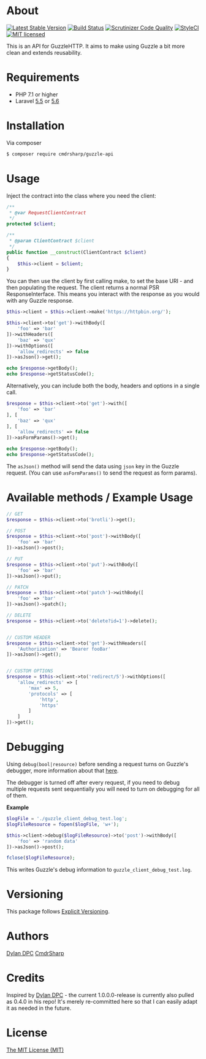 # About
[![Latest Stable Version](https://poser.pugx.org/cmdrsharp/guzzle-api/v/stable)](https://packagist.org/packages/cmdrsharp/guzzle-api)
[![Build Status](https://travis-ci.org/CmdrSharp/guzzle-api.svg?branch=master)](https://travis-ci.org/CmdrSharp/guzzle-api)
[![Scrutinizer Code Quality](https://scrutinizer-ci.com/g/CmdrSharp/guzzle-api/badges/quality-score.png?b=master)](https://scrutinizer-ci.com/g/CmdrSharp/guzzle-api/?branch=master)
[![StyleCI](https://styleci.io/repos/126625030/shield?branch=master)](https://styleci.io/repos/126625030)
[![MIT licensed](https://img.shields.io/badge/license-MIT-blue.svg)](./LICENSE)

This is an API for GuzzleHTTP. It aims to make using Guzzle a bit more clean and extends reusability.

# Requirements
* PHP 7.1 or higher
* Laravel [5.5](https://laravel.com/docs/5.5) or [5.6](https://laravel.com/docs/5.6)

# Installation
Via composer
```bash
$ composer require cmdrsharp/guzzle-api
```

# Usage
Inject the contract into the class where you need the client:
```php
/**
 * @var RequestClientContract
 */
protected $client;

/**
 * @param ClientContract $client
 */
public function __construct(ClientContract $client)
{
    $this->client = $client;
}
```

You can then use the client by first calling make, to set the base URI - and then populating the request.
The client returns a normal PSR ResponseInterface. This means you interact with the response as you would with any Guzzle response.
```php
$this->client = $this->client->make('https://httpbin.org/');

$this->client->to('get')->withBody([
	'foo' => 'bar'
])->withHeaders([
	'baz' => 'qux'
])->withOptions([
	'allow_redirects' => false
])->asJson()->get();

echo $response->getBody();
echo $response->getStatusCode();
```

Alternatively, you can include both the body, headers and options in a single call.

```php
$response = $this->client->to('get')->with([
    'foo' => 'bar'
], [
    'baz' => 'qux'
], [
    'allow_redirects' => false
])->asFormParams()->get();

echo $response->getBody();
echo $response->getStatusCode();
```

The `asJson()` method will send the data using `json` key in the Guzzle request. (You can use `asFormParams()` to send the request as form params).

# Available methods / Example Usage
```php
// GET
$response = $this->client->to('brotli')->get();

// POST
$response = $this->client->to('post')->withBody([
	'foo' => 'bar'
])->asJson()->post();

// PUT
$response = $this->client->to('put')->withBody([
	'foo' => 'bar'
])->asJson()->put();

// PATCH
$response = $this->client->to('patch')->withBody([
	'foo' => 'bar'
])->asJson()->patch();

// DELETE
$response = $this->client->to('delete?id=1')->delete();


// CUSTOM HEADER
$response = $this->client->to('get')->withHeaders([
	'Authorization' => 'Bearer fooBar'
])->asJson()->get();


// CUSTOM OPTIONS
$response = $this->client->to('redirect/5')->withOptions([
	'allow_redirects' => [
		'max' => 5,
		'protocols' => [
			'http',
			'https'
		]
	]
])->get();
```

# Debugging

Using `debug(bool|resource)` before sending a request turns on Guzzle's debugger, more information about that [here](http://docs.guzzlephp.org/en/stable/request-options.html#debug).

The debugger is turned off after every request, if you need to debug multiple requests sent sequentially you will need to turn on debugging for all of them.

**Example**

```php
$logFile = './guzzle_client_debug_test.log';
$logFileResource = fopen($logFile, 'w+');

$this->client->debug($logFileResource)->to('post')->withBody([
	'foo' => 'random data'
])->asJson()->post();

fclose($logFileResource);
```

This writes Guzzle's debug information to `guzzle_client_debug_test.log`.

# Versioning
This package follows [Explicit Versioning](https://github.com/exadra37-versioning/explicit-versioning).

# Authors
[Dylan DPC](https://github.com/Dylan-DPC)
[CmdrSharp](https://github.com/CmdrSharp)

# Credits
Inspired by [Dylan DPC](https://github.com/Dylan-DPC) - the current 1.0.0.0-release is currently also pulled as 0.4.0 in his repo! It's merely re-committed here so that I can easily adapt it as needed in the future.

# License
[The MIT License (MIT)](LICENSE)
